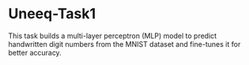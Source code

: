 # Uneeq-Task1
This task builds a multi-layer perceptron (MLP) model to predict handwritten digit numbers from the MNIST dataset and fine-tunes it for better accuracy.
